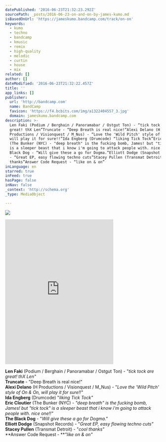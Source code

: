 ```yaml
---
datePublished: '2016-06-23T21:32:23.292Z'
sourcePath: _posts/2016-06-23-on-and-on-by-james-kumo.md
isBasedOnUrl: 'https://jameskumo.bandcamp.com/track/on-on'
keywords:
  - kumo
  - techno
  - bandcamp
  - kmusic
  - remix
  - high-quality
  - melodic
  - curtin
  - house
  - mix
related: []
author: []
dateModified: '2016-06-23T21:32:22.457Z'
title: ''
app_links: []
publisher:
  url: 'http://bandcamp.com'
  name: BandCamp
  favicon: 'https://f4.bcbits.com/img/a1322404557_3.jpg'
  domain: jameskumo.bandcamp.com
description: >-
  Len Faki (Podium / Berghain / Panoramabar / Ostgut Ton) - “tick tock are
  great! thX Len”Truncate - “Deep Breath is real nice!”Alexi Delano (H
  Productions / Visionquest / M_Nus) - “Love the 'Wild Pitch' style of On & On,
  will play it for sure!!”Ida Engberg (Drumcode) “liking Tick Tock”Eric Cloutier
  (The Bunker (NYC) - "deep breath" is the fucking bomb, James! but "tick tock"
  is a sleeper beast that i know i'm going to attack people with. nice one!!”The
  Black Dog - “Will give these a go for Dogma.”Elliott Dodge (Snapshot Records)
  - “Great EP, easy flowing techno cuts”Stacey Pullen (Transmat Detroit) - “cool
  thanks”Answer Code Request - “like on & on”
inLanguage: en
starred: true
inFeed: true
hasPage: false
inNav: false
_context: 'http://schema.org'
_type: MediaObject

---
```

![](https://the-grid-user-content.s3-us-west-2.amazonaws.com/6c60576a-806d-452e-ae1e-23f01b41f046.jpg)

<iframe src="https://cdn.embedly.com/widgets/media.html?src=https%3A%2F%2Fbandcamp.com%2FEmbeddedPlayer%2Fv%3D2%2Ftrack%3D1455891204%2Fsize%3Dlarge%2Flinkcol%3D0084B4%2Fnotracklist%3Dtrue%2Ftwittercard%3Dtrue%2F&amp;url=https%3A%2F%2Fjameskumo.bandcamp.com%2Ftrack%2Fon-on&amp;image=https%3A%2F%2Ff4.bcbits.com%2Fimg%2Fa1322404557_5.jpg&amp;key=b7d04c9b404c499eba89ee7072e1c4f7&amp;type=text%2Fhtml&amp;schema=bandcamp" width="350" height="467" scrolling="no" frameborder="0" allowfullscreen="" style=""></iframe>

**Len Faki** (Podium / Berghain / Panoramabar / Ostgut Ton) - "_tick tock are great! thX Len"_  
**Truncate** - "Deep Breath is real nice!"  
**Alexi Delano** (H Productions / Visionquest / M\_Nus) - "_Love the 'Wild Pitch' style of On & On, will play it for sure!!"_  
**Ida Engberg** (Drumcode) "_liking Tick Tock"_  
**Eric Cloutier** (The Bunker (NYC) - _"deep breath" is the fucking bomb, James! but "tick tock" is a sleeper beast that i know i'm going to attack people with. nice one!!"_  
**The Black Dog** - "_Will give these a go for Dogma."_  
**Elliott Dodge** (Snapshot Records) - "_Great EP, easy flowing techno cuts"_  
**Stacey Pullen** (Transmat Detroit) - "_cool thanks"_  
**Answer Code Request - **_"like on & on"_